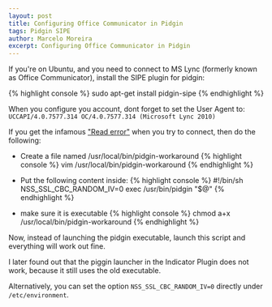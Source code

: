 ```yaml
---
layout: post
title: Configuring Office Communicator in Pidgin
tags: Pidgin SIPE
author: Marcelo Moreira
excerpt: Configuring Office Communicator in Pidgin
---
```


If you're on Ubuntu, and you need to connect to MS Lync (formerly known as Office Communicator), install the SIPE plugin for pidgin:

{% highlight console %}
sudo apt-get install pidgin-sipe
{% endhighlight %}

When you configure you account, dont forget to set the User Agent to: `UCCAPI/4.0.7577.314 OC/4.0.7577.314 (Microsoft Lync 2010)`

If you get the infamous ["Read error"](https://bugs.launchpad.net/ubuntu/+source/pidgin/+bug/950790) when you try to connect, then do the following:

* Create a file named /usr/local/bin/pidgin-workaround
{% highlight console %}
vim /usr/local/bin/pidgin-workaround
{% endhighlight %}

* Put the following content inside:
{% highlight console %}
#!/bin/sh
NSS_SSL_CBC_RANDOM_IV=0 exec /usr/bin/pidgin "$@"
{% endhighlight %}

* make sure it is executable
{% highlight console %}
chmod a+x /usr/local/bin/pidgin-workaround
{% endhighlight %}

Now, instead of launching the pidgin executable, launch this script and everything will work out fine.

I later found out that the piggin launcher in the Indicator Plugin does not work, because it still uses the old executable.

Alternatively, you can set the option `NSS_SSL_CBC_RANDOM_IV=0` directly under `/etc/environment`.
